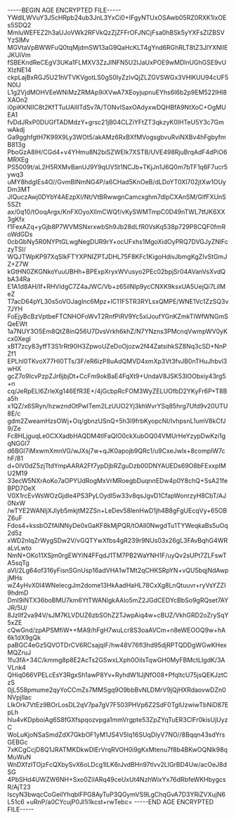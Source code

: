 -----BEGIN AGE ENCRYPTED FILE-----
YWdlLWVuY3J5cHRpb24ub3JnL3YxCi0+IFgyNTUxOSAwb05RZ0RXK1IxOEs5SDQ2
MmluWEFEZ2h3aUJoVWk2RFVkQzZjZFFrOFJNCjFsa0hBSk5yYXFsZlZBSVYzSlMv
MGVtaVpBWWFuQ0tqMjdmSW13aG9QaHcKLT4gYnd6RGhRLT8tZ3JlYXNlIEJKUiVm
fSBEKndReCEgV3UKa1FLMXV3ZzJlNFN5U2lJaUxPOE9wMDlnUGhGSE9vUXIzNE14
ckpLajBxRGJ5U21hVTVKVgotLS0gS0IyZzIvQjZLZGVSWGx3VHlKUU94cUF5N0lJ
L1g2VjdMOHVEeWNiMzZRMAp9iXVwA7XEoyjupnuEYhs6I6b2p9EM522IHl8XAOn2
i0piKKNlIC8t2KfTTuUAlIITdSv7A/TONvISaxOAdyxwDQHBfA9NtXoC+OgMUEA1
fvDdJRxP0DUGfTADMdzY+grsc21jB04CLZiYFtZT3qkzyK0lHTeU5Y3c7GmwAkdj
Ga9gghfgtH7K99X9Ly3WOt5/akAMz6RxBXfMVogsgbvuRviNXBv4hFgbyfmB813g
PboGzA8lH/CGd4+v4YHmu8N2biSZWElk7XSTB/UVE498RjuBrqAdF4dPiO6MRXEg
PS5009t/aL2H5RXMvBanUJ9Y9qUVSt1NCJb+TKjJn1J6Q0m7bTF1q6F7ucr5ywq3
uMY8hdgIEs4O//GvmBlNmNG4P/a6CHad5KnOeB/dLDoYT0Xl702jtXw1OUyDm3MT
JlQuczAwj0DYbY4AEzpXI/Nt/VtBRwwgnCamcxghm7dlpCXAnSM/GlfFXUnS5SZt
ax/0q10/tOoqArgx/KnFXOyoXllmCWQf/vKySWMTmpC0D49nTWL7tfJK6XX3gKfx
f1FexAZq+yGjb8P7WVMSNxrxwbSh9Jb28dLfR0VsKq538p729P8CQF0fmRoWdGDs
0cbGbNy5R0NYPtGLwgNegDUR9rY+ocUFxhs1MgoXidOyPRQ7DVGJyZNlFczyTSI/
WQJTWpKP97XqSIkFTYXPNIZPTJDHL75F8KFc1KigoHdivJbmgKgZIvStGmJZ+Z7W
kGtHN0ZKGNkoYuuUBHh+BPExpXryxWVusyo2PEc02bpjSr04AVanVsXvdQbA34Ra
E1A1d8AH/If+RHVldgC7Z4aJWC/Vb+z65ilNIp9ycCNXK9ksxUA5UejQi7LiIMeZ
T7acD64pYL30s5oVOJaglnc6Mpz+lC11F5TR3RYLsxQMPE/WNE1Vc1ZzSQ3v7JYH
FoEjyBcBzVptbeFTCNHOFoWvT2RnfPiRV9Yc5xIJoufYGnKZmkTIWfWNGmSQeEWt
1a7NUY3O5Em8QtZ8inQ56U7DvsVrkh6khZ/N7YNzns3PMcnqVwmpWV0yKcx0XegI
xBT7zcy83yffT3S1rRt90H3ZpwoUZeDoOjozw2f44ZatsihkSZ8Nq3cSD+NnPZf1
EPLhI0TKvoX77HI0TTs/3F/eR6izP8uAdQMVD4xmXp3Vt3fvJB0nTHuJhbvl3wHX
gcZ7o9IcvPzpZJr6jbjDt+CcFm9okBaE4FqXt9+UndaV8JSK53lOObxiy43rg5+n
cq/JeRpELl6ZrleXg146EfR3E+/4jGcbpRcFOM3WyZELUOfbD2YKyFr6P+T8Ba5h
x1QZ/x6SRyn/hzwzndOtPwlTem2LzUUO2Yj3khWvrYSq85hrg7Ufd9v20UTU8E/c
gdm2ZweamHzsOWj+Oq/gbnzUSnQ+5h3I9frbKyopcNI/IvhpsnL1umV8kCfJ9/Ze
Fc8HLjguqLe0CXXadbHAQDM4tlFaQIO0ckXubOQ04VMUrHeYzypDwKzi1gqNGGl7
d6BGl7iMxwmXmnVG/wJXsj7w+qJK0apojb9QRc1/u9CxeJwlx+8compIW7chF/81
d+0IV0dZ5zjTtdYmpAARA2Ff7ypDjbRZguDzb00DNYAUEDs69O8bFExxpIMU2M19
33ecW5NXrAoKo7aOPYUdRogMxVrMRoegbDuqnnEDw4p0Y8chQ+SsA21feBPD7OeX
V0X1rcEvWsWOzGjdle4PS3PyLOydI5w33v8qsJgvD1CfapWonrzyH8CbT/AJ0NxW
/wTYE2WANljXJlyb5mkjtM2ZSn+LeDev58lenHwD1jh4B8gFgUEcqVy+65OBZ6uF
Fdos4+kssbOZfAINNyDe0xGaKF8kMjPQR/tOAll0NwgdTu1TYWeqkaBs5uOq2d5z
xWD2nIqZrWygSDw2V/vGQTYwXfbs4gR239r9NUs03x26gL3FAvBqhG4WRaLvLwto
NmN+OKo11XSjm0rgEWYiN4FFqdJ1TM7PB2WaYNH1F/uyQv2sUPt7ZLFswTA5sqTg
aVl/2Lg64of316yFisnSGnUsp16adVHA1wTMt2qCHKSRpYN+vQU5bqjNdAwpjMHs
wZ4yHvX0I4WNelecgJm2dome13HkAadHaHL78CxXg8LnQtuuvr+ryVsYZZI9hdmD
DmI9iNTX36boBMU7km6YtTWANlgkAAlo5mZ2JGdCEDYcBbSo9gRQset7AYJR/5U/
8JzIlf2va94V/sJM7KLVDUZ6zbSOhZ2TJwpAiq4w+cBUZ/VkhGRD2oZrySqY5xZE
cQwGnd/zpAPSMfiW++MA9/hFgH7wuLcr8S3oaAVCm+n8eWEOOQ9w+hA6k1dX9gQk
paBGC4eGz5QVOTDrCV6RCsajqIF/hw48V76fl3hd95djRPTQDDgWGwKHexMQZruJ
1fu3fA+34C/kmmg8p8E2AcTs2GSwxLXph0OilsTqwGH0MyFBMctLIgdK/3AVLnk4
QHiq066VPELcEsY3RgxSh1awP8Yv+RyhdW1lJjNfO08+PfqItcU75jsQEKJztCzS
0jL558pmume2qyYoCCmZs7MMSgq9O9bbBvNLDMrV9jQjHXRdaovwDZn0NVpjIlac
LlkOrk7VtEz9BOrLosDL2qV7pa7gV7F503PHVp6Z2SdF0TglUzwiwTbNiD87EpLh
hlu4vKDpboiAg6S8fGXfspqozvpga1mmVrgpte53ZpZYqTuER3ClFr0kisUjUyzC
WoLuKjoNSaSmdZdX7GkbOF1yM1JS4V5lq16SUqDIyV7NO//8Bqqn43sdYrsGEBGc
7xKCgCcjD8Q1JRATMKDkwDlErVrqRVOH0i9gKxMtenu7f8b4BKwOQNlk98qMuWuN
WnDXfzlTOjzFcQXbySvX6oLDcg1ILK6rJvdBHn97tlvv2LlGrBD4Uw/acOeJ8dSG
4PbSHd4UWZW6NH+Sxo0ZiIARq49ceUxUt4NzhWixYx76dRbfeWKHbygcsR/AjT23
IscyN3bwqcCoGeilYhqblFPG8AyTuP3QGymVS9LgChqGvA7D3YRiZVXujN6L51c6
+uRnP/a0CYcujP0Jl1i1kcst+rwTebc=
-----END AGE ENCRYPTED FILE-----

